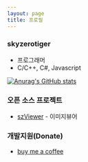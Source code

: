 ```yaml
---
layout: page
title: 프로필
---
```


### skyzerotiger
- 프로그래머
- C/C++, C#, Javascript
   
[![Anurag's GitHub stats](https://github-readme-stats.vercel.app/api?username=skyzerotiger)](https://github.com/skyzerotiger)
      
      
### 오픈 소스 프로젝트
- [szViewer](https://github.com/skyzerotiger/szViewer) - 이미지뷰어
   
   
### 개발지원(Donate)
- [buy me a coffee](https://www.buymeacoffee.com/skyzero)



